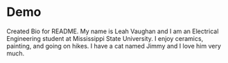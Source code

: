 # Demo
Created Bio for README.
My name is Leah Vaughan and I am an Electrical Engineering student at Mississippi State University. I enjoy ceramics, painting, and going on hikes. I have a cat named Jimmy and I love him very much.
